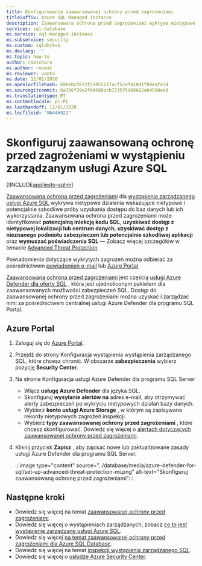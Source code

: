 ```yaml
---
title: Konfigurowanie zaawansowanej ochrony przed zagrożeniami
titleSuffix: Azure SQL Managed Instance
description: Zaawansowana ochrona przed zagrożeniami wykrywa nietypowe działania bazy danych wskazujące na potencjalne zagrożenia bezpieczeństwa bazy danych w wystąpieniu zarządzanym usługi Azure SQL.
services: sql-database
ms.service: sql-managed-instance
ms.subservice: security
ms.custom: sqldbrb=1
ms.devlang: ''
ms.topic: how-to
author: rmatchoro
ms.author: ronmat
ms.reviewer: vanto
ms.date: 12/01/2020
ms.openlocfilehash: 69bebcf872f55055117acf5cef410d1f89eafe34
ms.sourcegitcommit: 6a350f39e2f04500ecb7235f5d88682eb4910ae8
ms.translationtype: MT
ms.contentlocale: pl-PL
ms.lasthandoff: 12/01/2020
ms.locfileid: "96446922"
---
```

# <a name="configure-advanced-threat-protection-in-azure-sql-managed-instance"></a>Skonfiguruj zaawansowaną ochronę przed zagrożeniami w wystąpieniu zarządzanym usługi Azure SQL
[!INCLUDE[appliesto-sqlmi](../includes/appliesto-sqlmi.md)]

[Zaawansowana ochrona przed zagrożeniami](../database/threat-detection-overview.md) dla [wystąpienia zarządzanego usługi Azure SQL](sql-managed-instance-paas-overview.md) wykrywa nietypowe działania wskazujące nietypowe i potencjalnie szkodliwe próby uzyskania dostępu do baz danych lub ich wykorzystania. Zaawansowana ochrona przed zagrożeniami może identyfikować **potencjalną iniekcję kodu SQL**, **uzyskiwać dostęp z nietypowej lokalizacji lub centrum danych**, **uzyskiwać dostęp z nieznanego podmiotu zabezpieczeń lub potencjalnie szkodliwej aplikacji** oraz **wymuszać poświadczenia SQL** — Zobacz więcej szczegółów w temacie [Advanced Threat Protection](../database/threat-detection-overview.md#alerts)

Powiadomienia dotyczące wykrytych zagrożeń można odbierać za pośrednictwem [powiadomień e-mail](../database/threat-detection-overview.md#explore-detection-of-a-suspicious-event) lub [Azure Portal](../database/threat-detection-overview.md#explore-alerts-in-the-azure-portal)

[Zaawansowana ochrona przed zagrożeniami](../database/threat-detection-overview.md) jest częścią [usługi Azure Defender dla oferty SQL](../database/azure-defender-for-sql.md)  , która jest ujednoliconym pakietem dla zaawansowanych możliwości zabezpieczeń SQL. Dostęp do zaawansowanej ochrony przed zagrożeniami można uzyskać i zarządzać nimi za pośrednictwem centralnej usługi Azure Defender dla programu SQL Portal.

##  <a name="azure-portal"></a>Azure Portal

1. Zaloguj się do  [Azure Portal](https://portal.azure.com). 
2. Przejdź do strony Konfiguracja wystąpienia wystąpienia zarządzanego SQL, które chcesz chronić. W obszarze **zabezpieczenia** wybierz pozycję **Security Center**.
3. Na stronie Konfiguracja usługi Azure Defender dla programu SQL Server
   - Włącz **usługę Azure Defender** dla języka SQL.
   - Skonfiguruj **wysyłanie alertów na** adres e-mail, aby otrzymywać alerty zabezpieczeń po wykryciu nietypowych działań bazy danych.
   - Wybierz **konto usługi Azure Storage** , w którym są zapisywane rekordy nietypowych zagrożeń inspekcji.
   - Wybierz **typy zaawansowanej ochrony przed zagrożeniami** , które chcesz skonfigurować. Dowiedz się więcej o [alertach dotyczących zaawansowanej ochrony przed zagrożeniami](../database/threat-detection-overview.md).
4. Kliknij przycisk **Zapisz** , aby zapisać nowe lub zaktualizowane zasady usługi Azure Defender dla programu SQL Server.

   :::image type="content" source="../database/media/azure-defender-for-sql/set-up-advanced-threat-protection-mi.png" alt-text="Skonfiguruj zaawansowaną ochronę przed zagrożeniami":::

## <a name="next-steps"></a>Następne kroki

- Dowiedz się więcej na temat [zaawansowanej ochrony przed zagrożeniami](../database/threat-detection-overview.md).
- Dowiedz się więcej o wystąpieniach zarządzanych, zobacz [co to jest wystąpienie zarządzane usługi Azure SQL](sql-managed-instance-paas-overview.md).
- Dowiedz się więcej [na temat zaawansowanej ochrony przed zagrożeniami dla Azure SQL Database](../database/threat-detection-configure.md).
- Dowiedz się więcej na temat [inspekcji wystąpienia zarządzanego SQL](./auditing-configure.md).
- Dowiedz się więcej o [usłudze Azure Security Center](../../security-center/security-center-introduction.md).